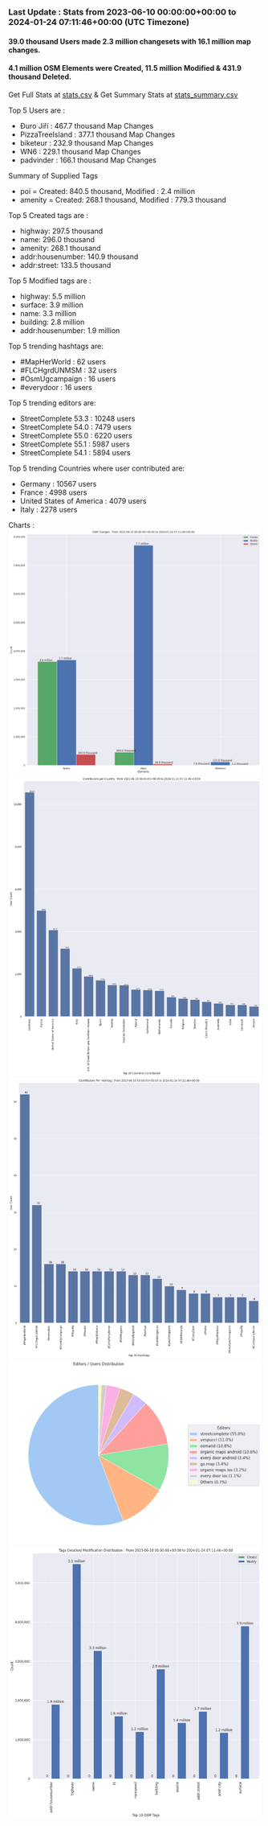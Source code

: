 ### Last Update : Stats from 2023-06-10 00:00:00+00:00 to 2024-01-24 07:11:46+00:00 (UTC Timezone)

#### 39.0 thousand Users made 2.3 million changesets with 16.1 million map changes.
#### 4.1 million OSM Elements were Created, 11.5 million Modified & 431.9 thousand Deleted.
Get Full Stats at [stats.csv](/stats/fieldmappers/Daily/stats.csv)
 & Get Summary Stats at [stats_summary.csv](/stats/fieldmappers/Daily/stats_summary.csv)

Top 5 Users are : 
- Đuro Jiří : 467.7 thousand Map Changes
- PizzaTreeIsland : 377.1 thousand Map Changes
- biketeur : 232.9 thousand Map Changes
- WN6 : 229.1 thousand Map Changes
- padvinder : 166.1 thousand Map Changes

Summary of Supplied Tags
- poi = Created: 840.5 thousand, Modified : 2.4 million
- amenity = Created: 268.1 thousand, Modified : 779.3 thousand


Top 5 Created tags are :
- highway: 297.5 thousand
- name: 296.0 thousand
- amenity: 268.1 thousand
- addr:housenumber: 140.9 thousand
- addr:street: 133.5 thousand


Top 5 Modified tags are :
- highway: 5.5 million
- surface: 3.9 million
- name: 3.3 million
- building: 2.8 million
- addr:housenumber: 1.9 million


Top 5 trending hashtags are:
- #MapHerWorld : 62 users
- #FLCHgrdUNMSM : 32 users
- #OsmUgcampaign : 16 users
- #everydoor : 16 users


Top 5 trending editors are:
- StreetComplete 53.3 : 10248 users
- StreetComplete 54.0 : 7479 users
- StreetComplete 55.0 : 6220 users
- StreetComplete 55.1 : 5987 users
- StreetComplete 54.1 : 5894 users


Top 5 trending Countries where user contributed are:
- Germany : 10567 users
- France : 4998 users
- United States of America : 4079 users
- Italy : 2278 users


 Charts : 
![Alt text](./stats_osm_changes.png) 
![Alt text](./stats_users_per_country.png) 
![Alt text](./stats_users_per_hashtag.png) 
![Alt text](./stats_editors_pie_chart.png) 
![Alt text](./stats_tags.png) 
